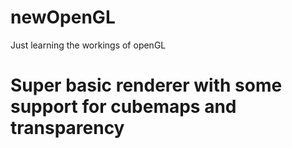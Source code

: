 # newOpenGL
Just learning the workings of openGL
# Super basic renderer with some support for cubemaps and transparency
